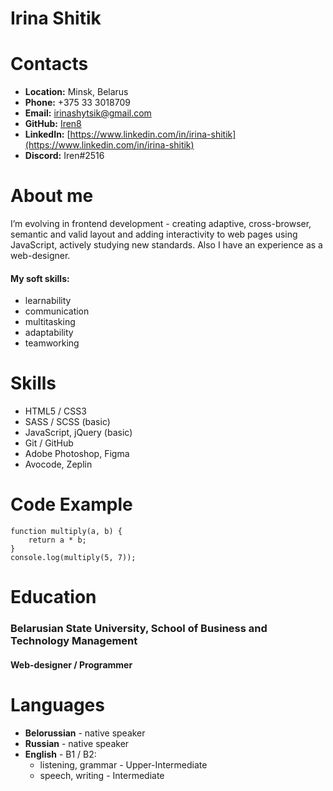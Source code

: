 # Irina Shitik

# Contacts
* __Location:__ Minsk, Belarus
* __Phone:__ +375 33 3018709
* __Email:__ [irinashytsik@gmail.com](irinashytsik@gmail.com)
* __GitHub:__ [Iren8](https://github.com/Iren8) 
* __LinkedIn:__ [https://www.linkedin.com/in/irina-shitik](https://www.linkedin.com/in/irina-shitik)
* __Discord:__ Iren#2516


# About me
I’m evolving in frontend development - creating adaptive, cross-browser, semantic and valid layout and adding interactivity to web pages using JavaScript, actively studying new standards.
Also I have an experience as a web-designer.
#### My soft skills: 
* learnability
* communication
* multitasking
* adaptability
* teamworking


# Skills 
* HTML5 / CSS3
* SASS / SCSS (basic)
* JavaScript, jQuery (basic)
* Git / GitHub 
* Adobe Photoshop, Figma
* Avocode, Zeplin

# Code Example
```
function multiply(a, b) {
	return a * b;
}
console.log(multiply(5, 7));

```


# Education
### __Belarusian State University, School of Business and Technology Management__
#### Web-designer / Programmer



# Languages

* __Belorussian__ - native speaker
* __Russian__ - native speaker
* __English__ - B1 / B2:
	* listening, grammar - Upper-Intermediate
	* speech, writing - Intermediate

